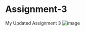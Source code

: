 # Assignment-3
My Updated Assignment 3
![image](https://user-images.githubusercontent.com/55438464/116054001-eb16d200-a683-11eb-997c-e1f1790f9eff.png)
